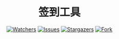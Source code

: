 <div style="text-align: center;">
  <h1>签到工具</h1>
  <p>
    <a href="https://github.com/KiritanTakechi/sign-in">
      <img alt="Watchers" src="https://img.shields.io/github/watchers/KiritanTakechi/sign-in?style=for-the-badge&logo=github&color=ff69b4&logoColor=fff&labelColor=333"></a>
    <a href="https://github.com/KiritanTakechi/sign-in/issues">
      <img alt="Issues" src="https://img.shields.io/github/issues/KiritanTakechi/sign-in?style=for-the-badge&logo=gitbook&color=yellow&logoColor=fff&labelColor=333"></a>
    <a href="https://github.com/KiritanTakechi/sign-in/stargazers">
      <img alt="Stargazers" src="https://img.shields.io/github/stars/KiritanTakechi/sign-in?style=for-the-badge&logo=starship&color=blueviolet&logoColor=fff&labelColor=333"></a>
    <a href="https://github.com/KiritanTakechi/sign-in/forks">
      <img alt="Fork" src="https://img.shields.io/github/forks/KiritanTakechi/sign-in?style=for-the-badge&logo=forgejo&color=green&logoColor=fff&labelColor=333"/></a>
  </p>
</div>



